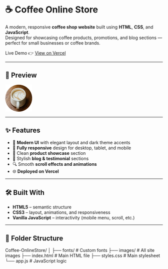 # ☕ Coffee Online Store

A modern, responsive **coffee shop website** built using **HTML**, **CSS**, and **JavaScript**.  
Designed for showcasing coffee products, promotions, and blog sections — perfect for small businesses or coffee brands.

Live Demo 👉 [View on Vercel](https://coffee-online-store.vercel.app/)

---

## 📸 Preview

![screenshot](https://github.com/ali7887/Coffee-OnlineStore/blob/main/images/menu-1.png)

---

## ✨ Features

- 🎨 **Modern UI** with elegant layout and dark theme accents
- 📱 **Fully responsive** design for desktop, tablet, and mobile
- 🛒 Clean **product showcase** section
- 📰 Stylish **blog & testimonial** sections
- 🔍 Smooth **scroll effects and animations**
- 🌐 **Deployed on Vercel**

---

## 🛠️ Built With

- **HTML5** – semantic structure
- **CSS3** – layout, animations, and responsiveness
- **Vanilla JavaScript** – interactivity (mobile menu, scroll, etc.)

---

## 📂 Folder Structure

Coffee-OnlineStore/
│
├── fonts/ # Custom fonts
├── images/ # All site images
├── index.html # Main HTML file
├── styles.css # Main stylesheet
└── app.js # JavaScript logic
